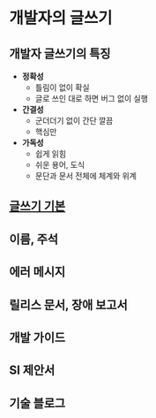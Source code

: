 # 개발자의 글쓰기

## 개발자 글쓰기의 특징

* __정확성__
  * 틀림이 없이 확실
  * 글로 쓰인 대로 하면 버그 없이 실행
* __간결성__
  * 군더더기 없이 간단 깔끔
  * 핵심만
* __가독성__
  * 쉽게 읽힘
  * 쉬운 용어, 도식
  * 문단과 문서 전체에 체계와 위계
  
## [글쓰기 기본](Basic.md)

## 이름, 주석

## 에러 메시지

## 릴리스 문서, 장애 보고서

## 개발 가이드

## SI 제안서

## 기술 블로그
